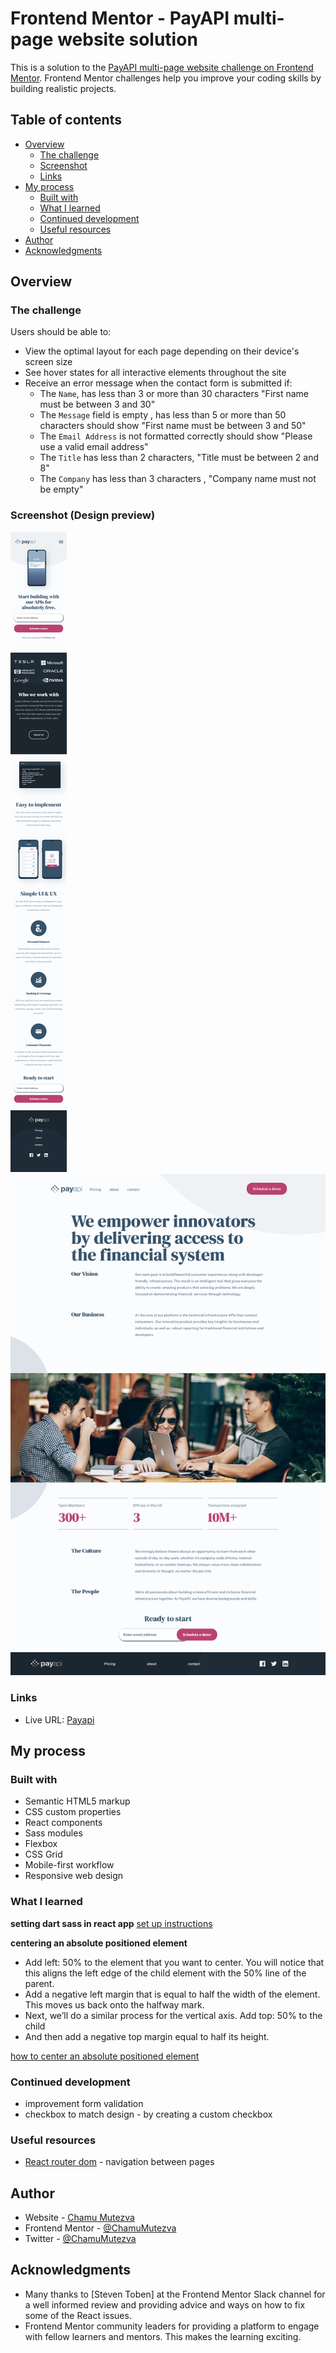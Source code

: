 # Frontend Mentor - PayAPI multi-page website solution

This is a solution to the [PayAPI multi-page website challenge on Frontend Mentor](https://www.frontendmentor.io/challenges/payapi-multipage-website-FDLR1Y11e). Frontend Mentor challenges help you improve your coding skills by building realistic projects. 

## Table of contents

- [Overview](#overview)
  - [The challenge](#the-challenge)
  - [Screenshot](#screenshot)
  - [Links](#links)
- [My process](#my-process)
  - [Built with](#built-with)
  - [What I learned](#what-i-learned)
  - [Continued development](#continued-development)
  - [Useful resources](#useful-resources)
- [Author](#author)
- [Acknowledgments](#acknowledgments)

## Overview

### The challenge

Users should be able to:

- View the optimal layout for each page depending on their device's screen size
- See hover states for all interactive elements throughout the site
- Receive an error message when the contact form is submitted if:
  - The `Name`, has less than 3 or more than 30 characters "First name must be between 3 and 30"
  - The  `Message` field is empty , has less than 5 or more than 50 characters
       should show "First name must be between 3 and 50"
  - The `Email Address` is not formatted correctly should show "Please use a valid email address"
  - The `Title` has less than 2 characters, "Title  must be between 2 and 8"
  - The `Company` has less than 3 characters , "Company name must not be empty"

### Screenshot (Design preview)

![mobile preview - home page](./src/assets/mobile.png)
![desktop preview - about page](./src/assets/desktop.png)

### Links

- Live URL: [Payapi](https://payapi-multipage-website.netlify.app/)

## My process

### Built with

- Semantic HTML5 markup
- CSS custom properties
- React components
- Sass modules
- Flexbox
- CSS Grid
- Mobile-first workflow
- Responsive web design

### What I learned

**setting dart sass in react app**
[set up instructions](https://medium.com/nerd-for-tech/add-sass-to-your-react-app-in-2021-here-is-how-c7260c323a5a)

**centering an absolute positioned element**
  - Add left: 50% to the element that you want to center. You will notice that this aligns the left edge of the child    element with the 50% line of the parent.
  - Add a negative left margin that is equal to half the width of the element. This moves us back onto the halfway mark.
  - Next, we’ll do a similar process for the vertical axis. Add top: 50% to the child
  - And then add a negative top margin equal to half its height.

[how to center an absolute positioned element](https://thoughtbot.com/blog/positioning)

### Continued development

- improvement form validation
- checkbox to match design - by creating a custom checkbox

### Useful resources

- [React router dom](https://reactrouter.com/web/guides/quick-start) - navigation between pages

## Author

- Website - [Chamu Mutezva](https://github.com/ChamuMutezva)
- Frontend Mentor - [@ChamuMutezva](https://www.frontendmentor.io/profile/ChamuMutezva)
- Twitter - [@ChamuMutezva](https://twitter.com/ChamuMutezva)

## Acknowledgments
- Many thanks to [Steven Toben] at the Frontend Mentor Slack channel for a well informed review and providing  advice and ways on how to fix some of the React issues.
- Frontend Mentor community leaders for providing a platform to engage with fellow learners and mentors. This makes the learning exciting.
